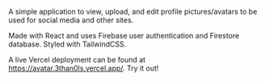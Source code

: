 A simple application to view, upload, and edit profile pictures/avatars to be used for social media and other sites.

Made with React and uses Firebase user authentication and Firestore database. Styled with TailwindCSS.

A live Vercel deployment can be found at https://avatar.3than0ls.vercel.app/. Try it out!

